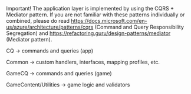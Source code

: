 Important! The application layer is implemented by using the CQRS + Mediator pattern. If you are not familiar with these patterns 
individually or combined, please do read https://docs.microsoft.com/en-us/azure/architecture/patterns/cqrs (Command and Query Responsibility Segregation) 
and https://refactoring.guru/design-patterns/mediator (Mediator pattern).

CQ -> commands and queries (app)

Common -> custom handlers, interfaces, mapping profiles, etc.

GameCQ -> commands and queries (game)

GameContent/Utilities -> game logic and validators
